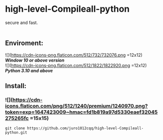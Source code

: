# high-level-Compileall-python
secure and fast.
<br/>
<br/>
## Enviroment:
![](https://cdn-icons-png.flaticon.com/512/732/732076.png =12x12) ***Window 10 or above version***  
![](https://cdn-icons-png.flaticon.com/512/1822/1822920.png =12x12) ***Python 3.10 and above***
<br/>
## Install:
### ![](https://cdn-icons.flaticon.com/png/512/1240/premium/1240970.png?token=exp=1647423009~hmac=fd1b819a97d5330eaef32045275265fc =15x15) 
```
git clone https://github.com/juro1012cqq/high-level-Compileall-python.git
```
